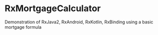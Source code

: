 # RxMortgageCalculator
Demonstration of RxJava2, RxAndroid, RxKotlin, RxBinding using a basic mortgage formula

